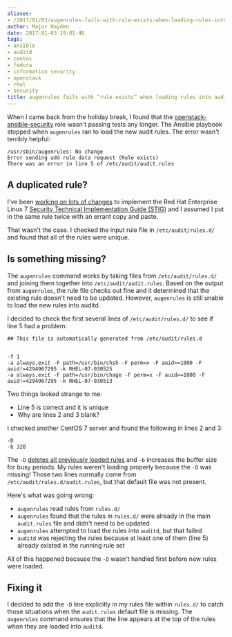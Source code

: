 ```yaml
---
aliases:
- /2017/01/03/augenrules-fails-with-rule-exists-when-loading-rules-into-auditd/
author: Major Hayden
date: 2017-01-03 19:01:46
tags:
- ansible
- auditd
- centos
- fedora
- information security
- openstack
- rhel
- security
title: augenrules fails with “rule exists” when loading rules into auditd
---
```


When I came back from the holiday break, I found that the [openstack-ansible-security][1] role wasn't passing tests any longer. The Ansible playbook stopped when `augenrules` ran to load the new audit rules. The error wasn't terribly helpful:

```
/usr/sbin/augenrules: No change
Error sending add rule data request (Rule exists)
There was an error in line 5 of /etc/audit/audit.rules
```


## A duplicated rule?

I've been [working on lots of changes][2] to implement the Red Hat Enterprise Linux 7 [Security Technical Implementation Guide (STIG)][3] and I assumed I put in the same rule twice with an errant copy and paste.

That wasn't the case. I checked the input rule file in `/etc/audit/rules.d/` and found that all of the rules were unique.

## Is something missing?

The `augenrules` command works by taking files from `/etc/audit/rules.d/` and joining them together into `/etc/audit/audit.rules`. Based on the output from `augenrules`, the rule file checks out fine and it determined that the existing rule doesn't need to be updated. However, `augenrules` is still unable to load the new rules into auditd.

I decided to check the first several lines of `/etc/audit/rules.d/` to see if line 5 had a problem:

```
## This file is automatically generated from /etc/audit/rules.d


-f 1
-a always,exit -F path=/usr/bin/chsh -F perm=x -F auid>=1000 -F auid!=4294967295 -k RHEL-07-030525
-a always,exit -F path=/usr/bin/chage -F perm=x -F auid>=1000 -F auid!=4294967295 -k RHEL-07-030513
```


Two things looked strange to me:

  * Line 5 is correct and it is unique
  * Why are lines 2 and 3 blank?

I checked another CentOS 7 server and found the following in lines 2 and 3:

```
-D
-b 320
```


The `-D` [deletes all previously loaded rules][4] and `-b` increases the buffer size for busy periods. My rules weren't loading properly because the `-D` was missing! Those two lines normally come from `/etc/audit/rules.d/audit.rules`, but that default file was not present.

Here's what was going wrong:

  * `augenrules` read rules from `rules.d/`
  * `augenrules` found that the rules in `rules.d/` were already in the main `audit.rules` file and didn't need to be updated
  * `augenrules` attempted to load the rules into `auditd`, but that failed
  * `auditd` was rejecting the rules because at least one of them (line 5) already existed in the running rule set

All of this happened because the `-D` wasn't handled first before new rules were loaded.

## Fixing it

I decided to add the `-D` line explicitly in my rules file within `rules.d/` to catch those situations when the `audit.rules` default file is missing. The `augenrules` command ensures that the line appears at the top of the rules when they are loaded into `auditd`.

 [1]: https://github.com/openstack/openstack-ansible-security
 [2]: http://specs.openstack.org/openstack/openstack-ansible-specs/specs/newton/security-rhel7-stig.html
 [3]: https://public.cyber.mil/stigs/
 [4]: https://access.redhat.com/documentation/en-US/Red_Hat_Enterprise_Linux/6/html/Security_Guide/sec-Defining_Audit_Rules_and_Controls.html